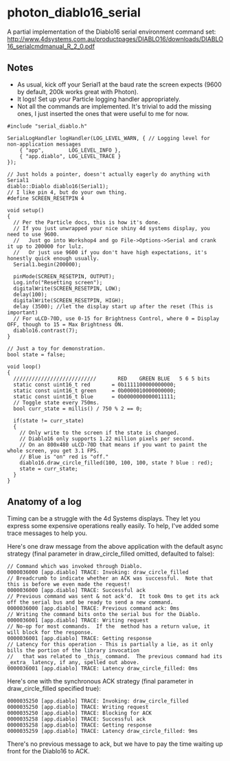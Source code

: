 # photon_diablo16_serial
A partial implementation of the Diablo16 serial environment command set:
http://www.4dsystems.com.au/productpages/DIABLO16/downloads/DIABLO16_serialcmdmanual_R_2_0.pdf

## Notes
* As usual, kick off your Serial1 at the baud rate the screen expects (9600 by default, 200k works great with Photon).
* It logs!  Set up your Particle logging handler appropriately.
* Not all the commands are implemented.  It's trivial to add the missing ones, I just inserted the ones that were useful to me for now.

```
#include "serial_diablo.h"

SerialLogHandler logHandler(LOG_LEVEL_WARN, { // Logging level for non-application messages
    { "app",        LOG_LEVEL_INFO },
    { "app.diablo", LOG_LEVEL_TRACE }
});

// Just holds a pointer, doesn't actually eagerly do anything with Serial1
diablo::Diablo diablo16(Serial1);
// I like pin 4, but do your own thing.
#define SCREEN_RESETPIN 4

void setup()
{
  // Per the Particle docs, this is how it's done.
  // If you just unwrapped your nice shiny 4d systems display, you need to use 9600.
  //   Just go into Workshop4 and go File->Options->Serial and crank it up to 200000 for lulz.
  //   Or just use 9600 if you don't have high expectations, it's honestly quick enough usually.
  Serial1.begin(200000);
  
  pinMode(SCREEN_RESETPIN, OUTPUT);
  Log.info("Resetting screen");
  digitalWrite(SCREEN_RESETPIN, LOW);
  delay(100);
  digitalWrite(SCREEN_RESETPIN, HIGH);
  delay (3500); //let the display start up after the reset (This is important)
  // For uLCD-70D, use 0-15 for Brightness Control, where 0 = Display OFF, though to 15 = Max Brightness ON.
  diablo16.contrast(7);
}

// Just a toy for demonstration.
bool state = false;

void loop()
{
  ///////////////////////////       RED    GREEN BLUE   5 6 5 bits
  static const uint16_t red       = 0b1111100000000000;
  static const uint16_t green     = 0b0000010000000000;
  static const uint16_t blue      = 0b0000000000011111;
  // Toggle state every 750ms.
  bool curr_state = millis() / 750 % 2 == 0;
  
  if(state != curr_state)
  {
    // Only write to the screen if the state is changed.
    // Diablo16 only supports 1.22 million pixels per second.
    // On an 800x480 uLCD-70D that means if you want to paint the whole screen, you get 3.1 FPS.
    // Blue is "on" red is "off."
    diablo16.draw_circle_filled(100, 100, 100, state ? blue : red);
    state = curr_state;
  }
}
```

## Anatomy of a log
Timing can be a struggle with the 4d Systems displays.
They let you express some expensive operations really easily.  To help, I've added some trace messages to help you.

Here's one draw message from the above application with the default async strategy (final parameter in draw_circle_filled omitted, defaulted to false):
```
// Command which was invoked through Diablo.
0000036000 [app.diablo] TRACE: Invoking: draw_circle_filled
// Breadcrumb to indicate whether an ACK was successful.  Note that this is before we even made the request!
0000036000 [app.diablo] TRACE: Successful ack
// Previous command was sent & not ack'd.  It took 0ms to get its ack off the serial bus and be ready to send a new command.
0000036000 [app.diablo] TRACE: Previous command ack: 0ms
// Writing the command bits onto the serial bus for the Diablo.
0000036001 [app.diablo] TRACE: Writing request
// No-op for most commands.  If the  method has a return value, it will block for the response.
0000036001 [app.diablo] TRACE: Getting response
// Latency for this operation - This is partially a lie, as it only bills the portion of the library invocation
//   that was related to _this_ command.  The previous command had its _extra_ latency, if any, spelled out above.
0000036001 [app.diablo] TRACE: Latency draw_circle_filled: 0ms
```

Here's one with the synchronous ACK strategy (final parameter in draw_circle_filled specified true):
```
0000035250 [app.diablo] TRACE: Invoking: draw_circle_filled
0000035250 [app.diablo] TRACE: Writing request
0000035250 [app.diablo] TRACE: Blocking for ACK
0000035258 [app.diablo] TRACE: Successful ack
0000035258 [app.diablo] TRACE: Getting response
0000035259 [app.diablo] TRACE: Latency draw_circle_filled: 9ms
```
There's no previous message to ack, but we have to pay the time waiting up front for the Diablo16 to ACK.
